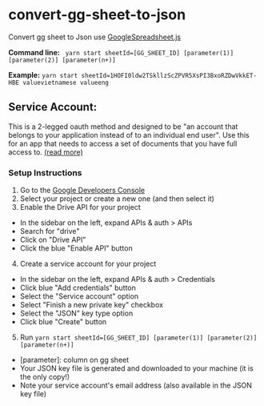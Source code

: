 # convert-gg-sheet-to-json
Convert gg sheet to Json use [GoogleSpreadsheet.js](https://www.npmjs.com/package/google-spreadsheet)

**Command line:** ` yarn start sheetId=[GG_SHEET_ID] [parameter(1)] [parameter(2)] [parameter(n+)]`

**Example:** `yarn start sheetId=1HOFI0ldw2TSkllzScZPVR5XsPI3BxoRZDwVkkET-HBE valuevietnamese valueeng`

## Service Account:
This is a 2-legged oauth method and designed to be "an account that belongs to your application instead of to an individual end user". Use this for an app that needs to access a set of documents that you have full access to. [(read more)](https://developers.google.com/identity/protocols/OAuth2ServiceAccount)

### Setup Instructions

1. Go to the [Google Developers Console](https://console.developers.google.com/project)
2. Select your project or create a new one (and then select it)
3. Enable the Drive API for your project
- In the sidebar on the left, expand APIs & auth > APIs
- Search for "drive"
- Click on "Drive API"
- Click the blue "Enable API" button
4. Create a service account for your project
- In the sidebar on the left, expand APIs & auth > Credentials
- Click blue "Add credentials" button
- Select the "Service account" option
- Select "Finish a new private key" checkbox
- Select the "JSON" key type option
- Click blue "Create" button
5. Run `yarn start sheetId=[GG_SHEET_ID] [parameter(1)] [parameter(2)] [parameter(n+)]`
- [parameter]: column on gg sheet
- Your JSON key file is generated and downloaded to your machine (it is the only copy!)
- Note your service account's email address (also available in the JSON key file)
